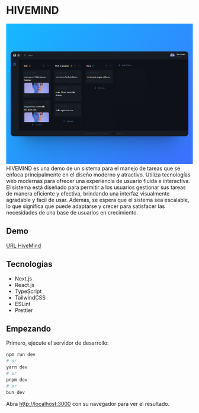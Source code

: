 # HIVEMIND

![alt text](screenshot.png)
HIVEMIND es una demo de un sistema para el manejo de tareas que se enfoca principalmente en el diseño moderno y atractivo. Utiliza tecnologías web modernas para ofrecer una experiencia de usuario fluida e interactiva. El sistema está diseñado para permitir a los usuarios gestionar sus tareas de manera eficiente y efectiva, brindando una interfaz visualmente agradable y fácil de usar. Además, se espera que el sistema sea escalable, lo que significa que puede adaptarse y crecer para satisfacer las necesidades de una base de usuarios en crecimiento.

## Demo

[URL HiveMind](https://hivemind-psi.vercel.app/)

## Tecnologias

- Next.js
- React.js
- TypeScript
- TailwindCSS
- ESLint
- Prettier

## Empezando

Primero, ejecute el servidor de desarrollo:

```bash
npm run dev
# or
yarn dev
# or
pnpm dev
# or
bun dev
```

Abra [http://localhost:3000](http://localhost:3000) con su navegador para ver el resultado.
